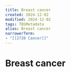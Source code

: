 ```yaml
---
title: Breast cancer
created: 2024-12-02
modified: 2024-12-02
tags: TBSMetadata
alias: Breast cancer
narrowerTerm:
- "[[2720 Cancer]]"
---
```

# Breast cancer
